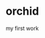 # orchid
my first work
<img src="https://www.teahub.io/photos/full/68-682827_orchid-wallpaper-desktop.jpg" alt="">
